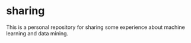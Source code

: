 # sharing
This is a personal repository for sharing some experience about machine learning and data mining. 
